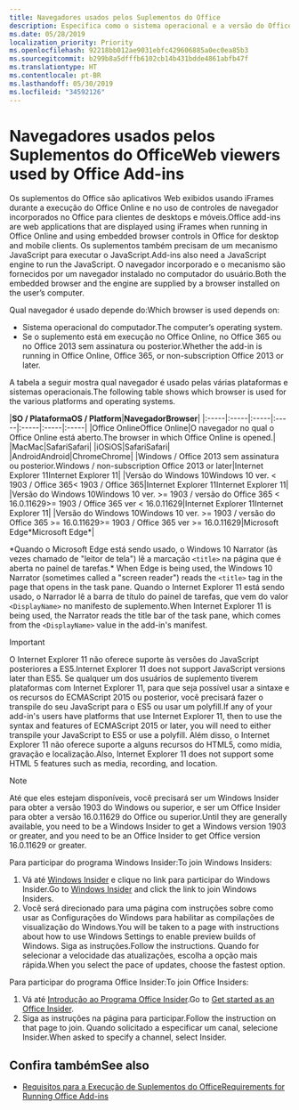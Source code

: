 ```yaml
---
title: Navegadores usados pelos Suplementos do Office
description: Especifica como o sistema operacional e a versão do Office determinam o navegador que é usado pelos suplementos do Office.
ms.date: 05/28/2019
localization_priority: Priority
ms.openlocfilehash: 92218bb012ae9031ebfc429606885a0ec0ea85b3
ms.sourcegitcommit: b299b8a5dfffb6102cb14b431bdde4861abfb47f
ms.translationtype: HT
ms.contentlocale: pt-BR
ms.lasthandoff: 05/30/2019
ms.locfileid: "34592126"
---
```

# <a name="browsers-used-by-office-add-ins"></a><span data-ttu-id="56d60-103">Navegadores usados pelos Suplementos do Office</span><span class="sxs-lookup"><span data-stu-id="56d60-103">Web viewers used by Office Add-ins</span></span>

<span data-ttu-id="56d60-104">Os suplementos do Office são aplicativos Web exibidos usando iFrames durante a execução do Office Online e no uso de controles de navegador incorporados no Office para clientes de desktops e móveis.</span><span class="sxs-lookup"><span data-stu-id="56d60-104">Office add-ins are web applications that are displayed using iFrames when running in Office Online and using embedded browser controls in Office for desktop and mobile clients.</span></span> <span data-ttu-id="56d60-105">Os suplementos também precisam de um mecanismo JavaScript para executar o JavaScript.</span><span class="sxs-lookup"><span data-stu-id="56d60-105">Add-ins also need a JavaScript engine to run the JavaScript.</span></span> <span data-ttu-id="56d60-106">O navegador incorporado e o mecanismo são fornecidos por um navegador instalado no computador do usuário.</span><span class="sxs-lookup"><span data-stu-id="56d60-106">Both the embedded browser and the engine are supplied by a browser installed on the user’s computer.</span></span>

<span data-ttu-id="56d60-107">Qual navegador é usado depende do:</span><span class="sxs-lookup"><span data-stu-id="56d60-107">Which browser is used depends on:</span></span>

- <span data-ttu-id="56d60-108">Sistema operacional do computador.</span><span class="sxs-lookup"><span data-stu-id="56d60-108">The computer’s operating system.</span></span>
- <span data-ttu-id="56d60-109">Se o suplemento está em execução no Office Online, no Office 365 ou no Office 2013 sem assinatura ou posterior.</span><span class="sxs-lookup"><span data-stu-id="56d60-109">Whether the add-in is running in Office Online, Office 365, or non-subscription Office 2013 or later.</span></span>

<span data-ttu-id="56d60-110">A tabela a seguir mostra qual navegador é usado pelas várias plataformas e sistemas operacionais.</span><span class="sxs-lookup"><span data-stu-id="56d60-110">The following table shows which browser is used for the various platforms and operating systems.</span></span>

|<span data-ttu-id="56d60-111">**SO / Plataforma**</span><span class="sxs-lookup"><span data-stu-id="56d60-111">**OS / Platform**</span></span>|<span data-ttu-id="56d60-112">**Navegador**</span><span class="sxs-lookup"><span data-stu-id="56d60-112">**Browser**</span></span>|
|:-----|:-----|:-----|:-----|:-----|:-----|:-----|
|<span data-ttu-id="56d60-113">Office Online</span><span class="sxs-lookup"><span data-stu-id="56d60-113">Office Online</span></span>|<span data-ttu-id="56d60-114">O navegador no qual o Office Online está aberto.</span><span class="sxs-lookup"><span data-stu-id="56d60-114">The browser in which Office Online is opened.</span></span>|
|<span data-ttu-id="56d60-115">Mac</span><span class="sxs-lookup"><span data-stu-id="56d60-115">Mac</span></span>|<span data-ttu-id="56d60-116">Safari</span><span class="sxs-lookup"><span data-stu-id="56d60-116">Safari</span></span>|
|<span data-ttu-id="56d60-117">iOS</span><span class="sxs-lookup"><span data-stu-id="56d60-117">iOS</span></span>|<span data-ttu-id="56d60-118">Safari</span><span class="sxs-lookup"><span data-stu-id="56d60-118">Safari</span></span>|
|<span data-ttu-id="56d60-119">Android</span><span class="sxs-lookup"><span data-stu-id="56d60-119">Android</span></span>|<span data-ttu-id="56d60-120">Chrome</span><span class="sxs-lookup"><span data-stu-id="56d60-120">Chrome</span></span>|
|<span data-ttu-id="56d60-121">Windows / Office 2013 sem assinatura ou posterior.</span><span class="sxs-lookup"><span data-stu-id="56d60-121">Windows / non-subscription Office 2013 or later</span></span>|<span data-ttu-id="56d60-122">Internet Explorer 11</span><span class="sxs-lookup"><span data-stu-id="56d60-122">Internet Explorer 11</span></span>|
|<span data-ttu-id="56d60-123">Versão do Windows 10</span><span class="sxs-lookup"><span data-stu-id="56d60-123">Windows 10 ver.</span></span> <span data-ttu-id="56d60-124">< 1903 / Office 365</span><span class="sxs-lookup"><span data-stu-id="56d60-124">< 1903 / Office 365</span></span>|<span data-ttu-id="56d60-125">Internet Explorer 11</span><span class="sxs-lookup"><span data-stu-id="56d60-125">Internet Explorer 11</span></span>|
|<span data-ttu-id="56d60-126">Versão do Windows 10</span><span class="sxs-lookup"><span data-stu-id="56d60-126">Windows 10 ver.</span></span> <span data-ttu-id="56d60-127">>= 1903 / versão do Office 365 < 16.0.11629</span><span class="sxs-lookup"><span data-stu-id="56d60-127">>= 1903 / Office 365 ver < 16.0.11629</span></span>|<span data-ttu-id="56d60-128">Internet Explorer 11</span><span class="sxs-lookup"><span data-stu-id="56d60-128">Internet Explorer 11</span></span>|
|<span data-ttu-id="56d60-129">Versão do Windows 10</span><span class="sxs-lookup"><span data-stu-id="56d60-129">Windows 10 ver.</span></span> <span data-ttu-id="56d60-130">>= 1903 / versão do Office 365 >= 16.0.11629</span><span class="sxs-lookup"><span data-stu-id="56d60-130">>= 1903 / Office 365 ver >= 16.0.11629</span></span>|<span data-ttu-id="56d60-131">Microsoft Edge\*</span><span class="sxs-lookup"><span data-stu-id="56d60-131">Microsoft Edge\*</span></span>|

<span data-ttu-id="56d60-132">\*Quando o Microsoft Edge está sendo usado, o Windows 10 Narrator (às vezes chamado de "leitor de tela") lê a marcação `<title>` na página que é aberta no painel de tarefas.</span><span class="sxs-lookup"><span data-stu-id="56d60-132">\* When Edge is being used, the Windows 10 Narrator (sometimes called a "screen reader") reads the `<title>` tag in the page that opens in the task pane.</span></span> <span data-ttu-id="56d60-133">Quando o Internet Explorer 11 está sendo usado, o Narrador lê a barra de título do painel de tarefas, que vem do valor `<DisplayName>` no manifesto de suplemento.</span><span class="sxs-lookup"><span data-stu-id="56d60-133">When Internet Explorer 11 is being used, the Narrator reads the title bar of the task pane, which comes from the `<DisplayName>` value in the add-in's manifest.</span></span>

> [!IMPORTANT]
> <span data-ttu-id="56d60-134">O Internet Explorer 11 não oferece suporte às versões do JavaScript posteriores a ES5.</span><span class="sxs-lookup"><span data-stu-id="56d60-134">Internet Explorer 11 does not support JavaScript versions later than ES5.</span></span> <span data-ttu-id="56d60-135">Se qualquer um dos usuários de suplemento tiverem plataformas com Internet Explorer 11, para que seja possível usar a sintaxe e os recursos do ECMAScript 2015 ou posterior, você precisará fazer o transpile do seu JavaScript para o ES5 ou usar um polyfill.</span><span class="sxs-lookup"><span data-stu-id="56d60-135">If any of your add-in's users have platforms that use Internet Explorer 11, then to use the syntax and features of ECMAScript 2015 or later, you will need to either transpile your JavaScript to ES5 or use a polyfill.</span></span> <span data-ttu-id="56d60-136">Além disso, o Internet Explorer 11 não oferece suporte a alguns recursos do HTML5, como mídia, gravação e localização.</span><span class="sxs-lookup"><span data-stu-id="56d60-136">Also, Internet Explorer 11 does not support some HTML 5 features such as media, recording, and location.</span></span>

> [!NOTE]
> <span data-ttu-id="56d60-137">Até que eles estejam disponíveis, você precisará ser um Windows Insider para obter a versão 1903 do Windows ou superior, e ser um Office Insider para obter a versão 16.0.11629 do Office ou superior.</span><span class="sxs-lookup"><span data-stu-id="56d60-137">Until they are generally available, you need to be a Windows Insider to get a Windows version 1903 or greater, and you need to be an Office Insider to get Office version 16.0.11629 or greater.</span></span>
>
> <span data-ttu-id="56d60-138">Para participar do programa Windows Insider:</span><span class="sxs-lookup"><span data-stu-id="56d60-138">To join Windows Insiders:</span></span>
> 
> 1. <span data-ttu-id="56d60-139">Vá até [Windows Insider](https://insider.windows.com) e clique no link para participar do Windows Insider.</span><span class="sxs-lookup"><span data-stu-id="56d60-139">Go to [Windows Insider](https://insider.windows.com) and click the link to join Windows Insiders.</span></span>
> 2. <span data-ttu-id="56d60-140">Você será direcionado para uma página com instruções sobre como usar as Configurações do Windows para habilitar as compilações de visualização do Windows.</span><span class="sxs-lookup"><span data-stu-id="56d60-140">You will be taken to a page with instructions about how to use Windows Settings to enable preview builds of Windows.</span></span> <span data-ttu-id="56d60-141">Siga as instruções.</span><span class="sxs-lookup"><span data-stu-id="56d60-141">Follow the instructions.</span></span> <span data-ttu-id="56d60-142">Quando for selecionar a velocidade das atualizações, escolha a opção mais rápida.</span><span class="sxs-lookup"><span data-stu-id="56d60-142">When you select the pace of updates, choose the fastest option.</span></span>
>
> <span data-ttu-id="56d60-143">Para participar do programa Office Insider:</span><span class="sxs-lookup"><span data-stu-id="56d60-143">To join Office Insiders:</span></span>
> 
> 1. <span data-ttu-id="56d60-144">Vá até [Introdução ao Programa Office Insider](https://insider.office.com/join).</span><span class="sxs-lookup"><span data-stu-id="56d60-144">Go to [Get started as an Office Insider](https://insider.office.com/join).</span></span>
> 2. <span data-ttu-id="56d60-145">Siga as instruções na página para participar.</span><span class="sxs-lookup"><span data-stu-id="56d60-145">Follow the instruction on that page to join.</span></span> <span data-ttu-id="56d60-146">Quando solicitado a especificar um canal, selecione Insider.</span><span class="sxs-lookup"><span data-stu-id="56d60-146">When asked to specify a channel, select Insider.</span></span>

## <a name="see-also"></a><span data-ttu-id="56d60-147">Confira também</span><span class="sxs-lookup"><span data-stu-id="56d60-147">See also</span></span>

- [<span data-ttu-id="56d60-148">Requisitos para a Execução de Suplementos do Office</span><span class="sxs-lookup"><span data-stu-id="56d60-148">Requirements for Running Office Add-ins</span></span>](requirements-for-running-office-add-ins.md)
